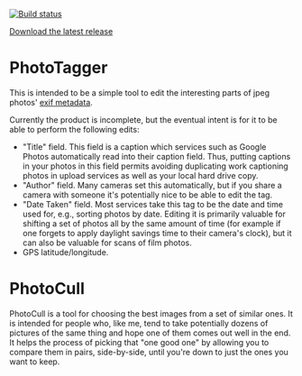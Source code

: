 
[![Build status](https://ci.appveyor.com/api/projects/status/3gk3h9f3dl584w3w?svg=true)](https://ci.appveyor.com/project/adam-azarchs/exif-tagger)

[Download the latest release](https://github.com/adam-azarchs/exif-tagger/releases/download/v0.0.2/PhotoTagger.zip)

# PhotoTagger

This is intended to be a simple tool to edit the interesting parts of jpeg
photos' [exif metadata](http://www.cipa.jp/std/documents/e/DC-008-2012_E.pdf).

Currently the product is incomplete, but the eventual intent is for it to
be able to perform the following edits:

* "Title" field.  This field is a caption which services such as Google Photos
automatically read into their caption field.  Thus, putting captions in your
photos in this field permits avoiding duplicating work captioning photos in
upload services as well as your local hard drive copy.
* "Author" field.  Many cameras set this automatically, but if you share a
camera with someone it's potentially nice to be able to edit the tag.
* "Date Taken" field.  Most services take this tag to be the date and time
used for, e.g., sorting photos by date.  Editing it is primarily valuable for
shifting a set of photos all by the same amount of time (for example if one
forgets to apply daylight savings time to their camera's clock), but it can
also be valuable for scans of film photos.
* GPS latitude/longitude.

# PhotoCull
PhotoCull is a tool for choosing the best images from a set of similar ones.
It is intended for people who, like me, tend to take potentially dozens of
pictures of the same thing and hope one of them comes out well in the end.
It helps the process of picking that "one good one" by allowing you to
compare them in pairs, side-by-side, until you're down to just the ones you
want to keep.
